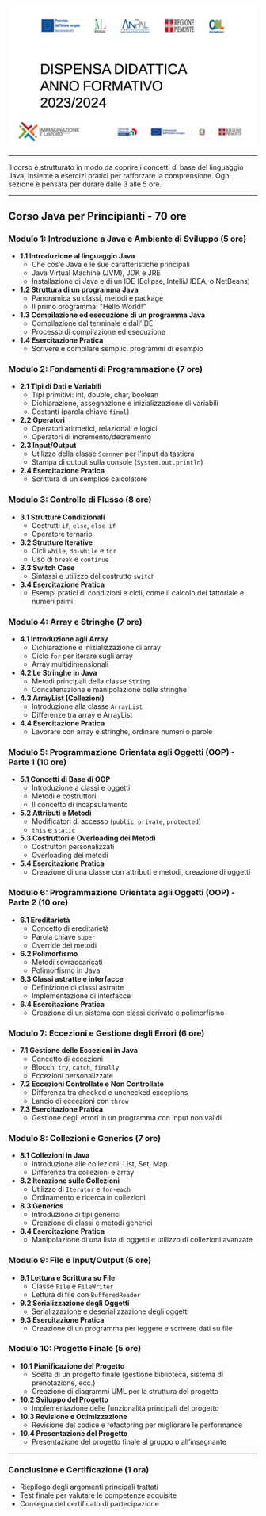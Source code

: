 ![loghi](./loghi_gol.png)

---

Il corso è strutturato in modo da coprire i concetti di base del linguaggio Java, insieme a esercizi pratici per rafforzare la comprensione. Ogni sezione è pensata per durare dalle 3 alle 5 ore.

---

## **Corso Java per Principianti - 70 ore**

### **Modulo 1: Introduzione a Java e Ambiente di Sviluppo (5 ore)**
- **1.1 Introduzione al linguaggio Java**  
  - Che cos’è Java e le sue caratteristiche principali
  - Java Virtual Machine (JVM), JDK e JRE
  - Installazione di Java e di un IDE (Eclipse, IntelliJ IDEA, o NetBeans)
- **1.2 Struttura di un programma Java**  
  - Panoramica su classi, metodi e package
  - Il primo programma: "Hello World!"
- **1.3 Compilazione ed esecuzione di un programma Java**
  - Compilazione dal terminale e dall'IDE
  - Processo di compilazione ed esecuzione
- **1.4 Esercitazione Pratica**
  - Scrivere e compilare semplici programmi di esempio

### **Modulo 2: Fondamenti di Programmazione (7 ore)**
- **2.1 Tipi di Dati e Variabili**  
  - Tipi primitivi: int, double, char, boolean
  - Dichiarazione, assegnazione e inizializzazione di variabili
  - Costanti (parola chiave `final`)
- **2.2 Operatori**  
  - Operatori aritmetici, relazionali e logici
  - Operatori di incremento/decremento
- **2.3 Input/Output**  
  - Utilizzo della classe `Scanner` per l'input da tastiera
  - Stampa di output sulla console (`System.out.println`)
- **2.4 Esercitazione Pratica**  
  - Scrittura di un semplice calcolatore

### **Modulo 3: Controllo di Flusso (8 ore)**
- **3.1 Strutture Condizionali**  
  - Costrutti `if`, `else`, `else if`
  - Operatore ternario
- **3.2 Strutture Iterative**  
  - Cicli `while`, `do-while` e `for`
  - Uso di `break` e `continue`
- **3.3 Switch Case**  
  - Sintassi e utilizzo del costrutto `switch`
- **3.4 Esercitazione Pratica**  
  - Esempi pratici di condizioni e cicli, come il calcolo del fattoriale e numeri primi

### **Modulo 4: Array e Stringhe (7 ore)**
- **4.1 Introduzione agli Array**  
  - Dichiarazione e inizializzazione di array
  - Ciclo `for` per iterare sugli array
  - Array multidimensionali
- **4.2 Le Stringhe in Java**  
  - Metodi principali della classe `String`
  - Concatenazione e manipolazione delle stringhe
- **4.3 ArrayList (Collezioni)**
  - Introduzione alla classe `ArrayList`
  - Differenze tra array e ArrayList
- **4.4 Esercitazione Pratica**  
  - Lavorare con array e stringhe, ordinare numeri o parole

### **Modulo 5: Programmazione Orientata agli Oggetti (OOP) - Parte 1 (10 ore)**
- **5.1 Concetti di Base di OOP**  
  - Introduzione a classi e oggetti
  - Metodi e costruttori
  - Il concetto di incapsulamento
- **5.2 Attributi e Metodi**  
  - Modificatori di accesso (`public`, `private`, `protected`)
  - `this` e `static`
- **5.3 Costruttori e Overloading dei Metodi**
  - Costruttori personalizzati
  - Overloading dei metodi
- **5.4 Esercitazione Pratica**  
  - Creazione di una classe con attributi e metodi, creazione di oggetti

### **Modulo 6: Programmazione Orientata agli Oggetti (OOP) - Parte 2 (10 ore)**
- **6.1 Ereditarietà**  
  - Concetto di ereditarietà
  - Parola chiave `super`
  - Override dei metodi
- **6.2 Polimorfismo**  
  - Metodi sovraccaricati
  - Polimorfismo in Java
- **6.3 Classi astratte e interfacce**
  - Definizione di classi astratte
  - Implementazione di interfacce
- **6.4 Esercitazione Pratica**  
  - Creazione di un sistema con classi derivate e polimorfismo

### **Modulo 7: Eccezioni e Gestione degli Errori (6 ore)**
- **7.1 Gestione delle Eccezioni in Java**  
  - Concetto di eccezioni
  - Blocchi `try`, `catch`, `finally`
  - Eccezioni personalizzate
- **7.2 Eccezioni Controllate e Non Controllate**  
  - Differenza tra checked e unchecked exceptions
  - Lancio di eccezioni con `throw`
- **7.3 Esercitazione Pratica**  
  - Gestione degli errori in un programma con input non validi

### **Modulo 8: Collezioni e Generics (7 ore)**
- **8.1 Collezioni in Java**  
  - Introduzione alle collezioni: List, Set, Map
  - Differenza tra collezioni e array
- **8.2 Iterazione sulle Collezioni**  
  - Utilizzo di `Iterator` e `for-each`
  - Ordinamento e ricerca in collezioni
- **8.3 Generics**  
  - Introduzione ai tipi generici
  - Creazione di classi e metodi generici
- **8.4 Esercitazione Pratica**  
  - Manipolazione di una lista di oggetti e utilizzo di collezioni avanzate

### **Modulo 9: File e Input/Output (5 ore)**
- **9.1 Lettura e Scrittura su File**  
  - Classe `File` e `FileWriter`
  - Lettura di file con `BufferedReader`
- **9.2 Serializzazione degli Oggetti**
  - Serializzazione e deserializzazione degli oggetti
- **9.3 Esercitazione Pratica**  
  - Creazione di un programma per leggere e scrivere dati su file

### **Modulo 10: Progetto Finale (5 ore)**
- **10.1 Pianificazione del Progetto**  
  - Scelta di un progetto finale (gestione biblioteca, sistema di prenotazione, ecc.)
  - Creazione di diagrammi UML per la struttura del progetto
- **10.2 Sviluppo del Progetto**  
  - Implementazione delle funzionalità principali del progetto
- **10.3 Revisione e Ottimizzazione**
  - Revisione del codice e refactoring per migliorare le performance
- **10.4 Presentazione del Progetto**
  - Presentazione del progetto finale al gruppo o all’insegnante

---

### **Conclusione e Certificazione (1 ora)**
- Riepilogo degli argomenti principali trattati
- Test finale per valutare le competenze acquisite
- Consegna del certificato di partecipazione
